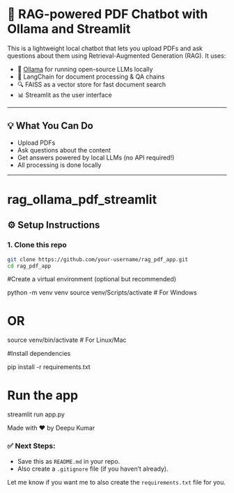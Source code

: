# 🤖 RAG-powered PDF Chatbot with Ollama and Streamlit

This is a lightweight local chatbot that lets you upload PDFs and ask questions about them using Retrieval-Augmented Generation (RAG). It uses:

- 🧠 [Ollama](https://ollama.com/) for running open-source LLMs locally
- 📄 LangChain for document processing & QA chains
- 🔍 FAISS as a vector store for fast document search
- 📊 Streamlit as the user interface

---

## 💡 What You Can Do

- Upload PDFs
- Ask questions about the content
- Get answers powered by local LLMs (no API required!)
- All processing is done locally

---


# rag_ollama_pdf_streamlit


## ⚙️ Setup Instructions

### 1. Clone this repo

```bash
git clone https://github.com/your-username/rag_pdf_app.git
cd rag_pdf_app
```
#Create a virtual environment (optional but recommended)

python -m venv venv
source venv/Scripts/activate  # For Windows
# OR
source venv/bin/activate      # For Linux/Mac

#Install dependencies

pip install -r requirements.txt

# Run the app
streamlit run app.py

Made with ❤️ by Deepu Kumar

### ✅ Next Steps:

- Save this as `README.md` in your repo.
- Also create a `.gitignore` file (if you haven’t already).

Let me know if you want me to also create the `requirements.txt` file for you.
